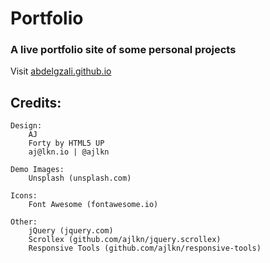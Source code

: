 # Portfolio
### A live portfolio site of some personal projects
Visit [abdelgzali.github.io](https://abdelgzali.github.io)

## Credits:

  	Design:
  		AJ
  		Forty by HTML5 UP
  		aj@lkn.io | @ajlkn

	Demo Images:
		Unsplash (unsplash.com)

	Icons:
		Font Awesome (fontawesome.io)

	Other:
		jQuery (jquery.com)
		Scrollex (github.com/ajlkn/jquery.scrollex)
		Responsive Tools (github.com/ajlkn/responsive-tools)
